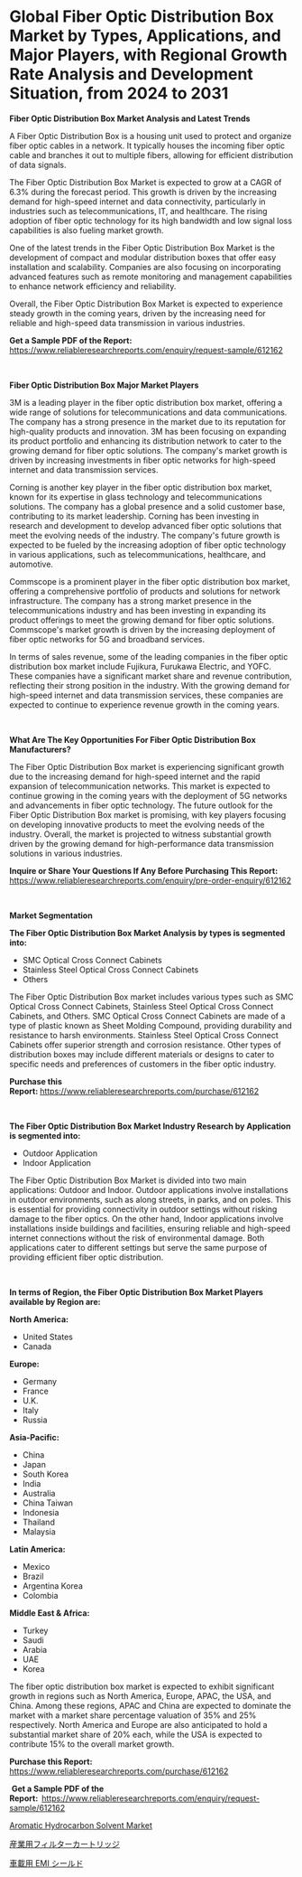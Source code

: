 <p><h1>Global Fiber Optic Distribution Box Market by Types, Applications, and Major Players, with Regional Growth Rate Analysis and Development Situation, from 2024 to 2031</h1></p><p><strong>Fiber Optic Distribution Box Market Analysis and Latest Trends</strong></p>
<p><p>A Fiber Optic Distribution Box is a housing unit used to protect and organize fiber optic cables in a network. It typically houses the incoming fiber optic cable and branches it out to multiple fibers, allowing for efficient distribution of data signals.</p><p>The Fiber Optic Distribution Box Market is expected to grow at a CAGR of 6.3% during the forecast period. This growth is driven by the increasing demand for high-speed internet and data connectivity, particularly in industries such as telecommunications, IT, and healthcare. The rising adoption of fiber optic technology for its high bandwidth and low signal loss capabilities is also fueling market growth.</p><p>One of the latest trends in the Fiber Optic Distribution Box Market is the development of compact and modular distribution boxes that offer easy installation and scalability. Companies are also focusing on incorporating advanced features such as remote monitoring and management capabilities to enhance network efficiency and reliability.</p><p>Overall, the Fiber Optic Distribution Box Market is expected to experience steady growth in the coming years, driven by the increasing need for reliable and high-speed data transmission in various industries.</p></p>
<p><strong>Get a Sample PDF of the Report:&nbsp;</strong> <a href="https://www.reliableresearchreports.com/enquiry/request-sample/612162">https://www.reliableresearchreports.com/enquiry/request-sample/612162</a></p>
<p>&nbsp;</p>
<p><strong>Fiber Optic Distribution Box Major Market Players</strong></p>
<p><p>3M is a leading player in the fiber optic distribution box market, offering a wide range of solutions for telecommunications and data communications. The company has a strong presence in the market due to its reputation for high-quality products and innovation. 3M has been focusing on expanding its product portfolio and enhancing its distribution network to cater to the growing demand for fiber optic solutions. The company's market growth is driven by increasing investments in fiber optic networks for high-speed internet and data transmission services.</p><p>Corning is another key player in the fiber optic distribution box market, known for its expertise in glass technology and telecommunications solutions. The company has a global presence and a solid customer base, contributing to its market leadership. Corning has been investing in research and development to develop advanced fiber optic solutions that meet the evolving needs of the industry. The company's future growth is expected to be fueled by the increasing adoption of fiber optic technology in various applications, such as telecommunications, healthcare, and automotive.</p><p>Commscope is a prominent player in the fiber optic distribution box market, offering a comprehensive portfolio of products and solutions for network infrastructure. The company has a strong market presence in the telecommunications industry and has been investing in expanding its product offerings to meet the growing demand for fiber optic solutions. Commscope's market growth is driven by the increasing deployment of fiber optic networks for 5G and broadband services.</p><p>In terms of sales revenue, some of the leading companies in the fiber optic distribution box market include Fujikura, Furukawa Electric, and YOFC. These companies have a significant market share and revenue contribution, reflecting their strong position in the industry. With the growing demand for high-speed internet and data transmission services, these companies are expected to continue to experience revenue growth in the coming years.</p></p>
<p>&nbsp;</p>
<p><strong>What Are The Key Opportunities For Fiber Optic Distribution Box Manufacturers?</strong></p>
<p><p>The Fiber Optic Distribution Box market is experiencing significant growth due to the increasing demand for high-speed internet and the rapid expansion of telecommunication networks. This market is expected to continue growing in the coming years with the deployment of 5G networks and advancements in fiber optic technology. The future outlook for the Fiber Optic Distribution Box market is promising, with key players focusing on developing innovative products to meet the evolving needs of the industry. Overall, the market is projected to witness substantial growth driven by the growing demand for high-performance data transmission solutions in various industries.</p></p>
<p><strong>Inquire or Share Your Questions If Any Before Purchasing This Report:</strong> <a href="https://www.reliableresearchreports.com/enquiry/pre-order-enquiry/612162">https://www.reliableresearchreports.com/enquiry/pre-order-enquiry/612162</a></p>
<p>&nbsp;</p>
<p><strong>Market Segmentation</strong></p>
<p><strong>The Fiber Optic Distribution Box Market Analysis by types is segmented into:</strong></p>
<p><ul><li>SMC Optical Cross Connect Cabinets</li><li>Stainless Steel Optical Cross Connect Cabinets</li><li>Others</li></ul></p>
<p><p>The Fiber Optic Distribution Box market includes various types such as SMC Optical Cross Connect Cabinets, Stainless Steel Optical Cross Connect Cabinets, and Others. SMC Optical Cross Connect Cabinets are made of a type of plastic known as Sheet Molding Compound, providing durability and resistance to harsh environments. Stainless Steel Optical Cross Connect Cabinets offer superior strength and corrosion resistance. Other types of distribution boxes may include different materials or designs to cater to specific needs and preferences of customers in the fiber optic industry.</p></p>
<p><strong>Purchase this Report:&nbsp;</strong><a href="https://www.reliableresearchreports.com/purchase/612162">https://www.reliableresearchreports.com/purchase/612162</a></p>
<p>&nbsp;</p>
<p><strong>The Fiber Optic Distribution Box Market Industry Research by Application is segmented into:</strong></p>
<p><ul><li>Outdoor Application</li><li>Indoor Application</li></ul></p>
<p><p>The Fiber Optic Distribution Box Market is divided into two main applications: Outdoor and Indoor. Outdoor applications involve installations in outdoor environments, such as along streets, in parks, and on poles. This is essential for providing connectivity in outdoor settings without risking damage to the fiber optics. On the other hand, Indoor applications involve installations inside buildings and facilities, ensuring reliable and high-speed internet connections without the risk of environmental damage. Both applications cater to different settings but serve the same purpose of providing efficient fiber optic distribution.</p></p>
<p>&nbsp;</p>
<p><strong>In terms of Region, the Fiber Optic Distribution Box Market Players available by Region are:</strong></p>
<p>
    <p> <strong> North America: </strong>
        <ul>
            <li>United States</li>
            <li>Canada</li>
        </ul>
        </p> 
    <p> <strong> Europe: </strong>
        <ul>
            <li>Germany</li>
            <li>France</li>
            <li>U.K.</li>
            <li>Italy</li>
            <li>Russia</li>
        </ul>
        </p> 
    <p> <strong> Asia-Pacific: </strong>
        <ul>
            <li>China</li>
            <li>Japan</li>
            <li>South Korea</li>
            <li>India</li>
            <li>Australia</li>
            <li>China Taiwan</li>
            <li>Indonesia</li>
            <li>Thailand</li>
            <li>Malaysia</li>
        </ul>
        </p> 
    <p> <strong> Latin America: </strong>
        <ul>
            <li>Mexico</li>
            <li>Brazil</li>
            <li>Argentina Korea</li>
            <li>Colombia</li>
        </ul>
        </p> 
    <p> <strong> Middle East & Africa: </strong>
        <ul>
            <li>Turkey</li>
            <li>Saudi</li>
            <li>Arabia</li>
            <li>UAE</li>
            <li>Korea</li>
        </ul>
    </p>
    </p>
<p><p>The fiber optic distribution box market is expected to exhibit significant growth in regions such as North America, Europe, APAC, the USA, and China. Among these regions, APAC and China are expected to dominate the market with a market share percentage valuation of 35% and 25% respectively. North America and Europe are also anticipated to hold a substantial market share of 20% each, while the USA is expected to contribute 15% to the overall market growth.</p></p>
<p><strong>Purchase this Report: </strong><a href="https://www.reliableresearchreports.com/purchase/612162">https://www.reliableresearchreports.com/purchase/612162</a></p>
<p>&nbsp;<strong>Get a Sample PDF of the Report:&nbsp;&nbsp;</strong><a href="https://www.reliableresearchreports.com/enquiry/request-sample/612162">https://www.reliableresearchreports.com/enquiry/request-sample/612162</a></p>
<p><strong></strong></p>
<p><p><a href="https://gamy-alyssum-396.notion.site/Aromatic-Hydrocarbon-Solvent-Market-A-Comprehensive-Report-of-its-Market-Share-Growth-Trends-2024-fd6b84a8eafa469ea1e9061cde6c6339">Aromatic Hydrocarbon Solvent Market</a></p><p><a href="https://medium.com/@jackrichards5445/%E7%94%A3%E6%A5%AD%E7%94%A8%E3%83%95%E3%82%A3%E3%83%AB%E3%82%BF%E3%83%BC%E3%82%AB%E3%83%BC%E3%83%88%E3%83%AA%E3%83%83%E3%82%B8%E5%B8%82%E5%A0%B4-%E6%88%90%E5%8A%9F%E3%82%92%E5%8F%8E%E3%82%81%E3%82%8B%E3%83%93%E3%82%B8%E3%83%8D%E3%82%B9%E6%88%A6%E7%95%A5%E3%81%AE%E9%8D%B52031%E5%B9%B4%E3%81%BE%E3%81%A7%E3%81%AE%E4%BA%88%E6%B8%AC-09fa0152c981">産業用フィルターカートリッジ</a></p><p><a href="https://medium.com/@jordymiller39/%E8%87%AA%E5%8B%95%E8%BB%8A%E7%94%A8emi%E3%82%B7%E3%83%BC%E3%83%AB%E3%83%87%E3%82%A3%E3%83%B3%E3%82%B0%E5%B8%82%E5%A0%B4-%E7%AB%B6%E4%BA%89%E5%88%86%E6%9E%90-%E5%B8%82%E5%A0%B4%E5%8B%95%E5%90%91-2031%E5%B9%B4%E3%81%BE%E3%81%A7%E3%81%AE%E4%BA%88%E6%B8%AC-7c567481fd42">車載用 EMI シールド</a></p></p>